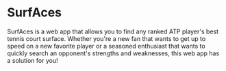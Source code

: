 # SurfAces
SurfAces is a web app that allows you to find any ranked ATP player's best tennis court surface. Whether you're a new fan that wants to get up to speed on a new favorite player or a seasoned enthusiast that wants to quickly search an opponent's strengths and weaknesses, this web app has a solution for you!